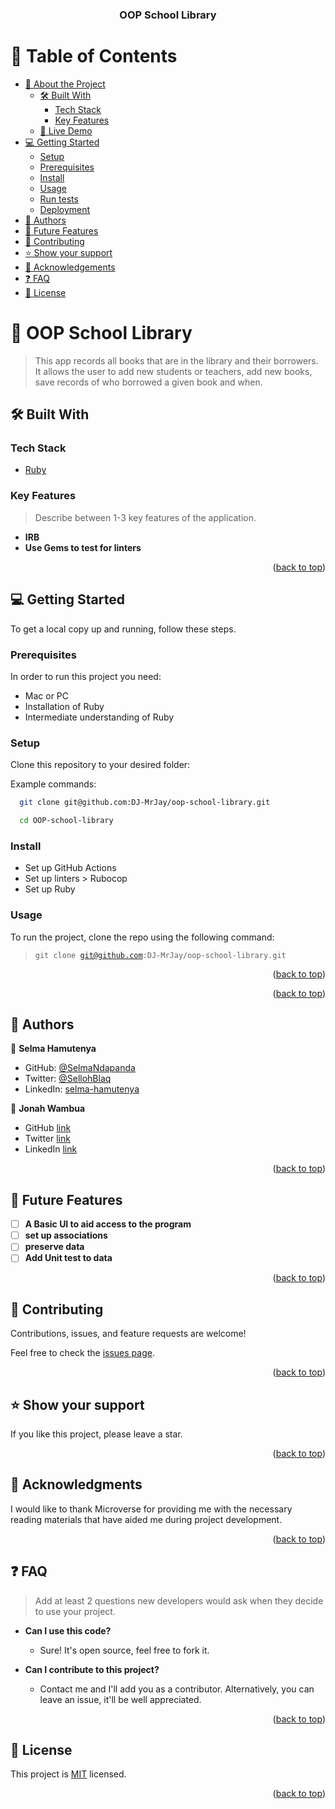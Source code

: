 <div align="center">
  <h3><b>OOP School Library</b></h3>
</div>

<!-- TABLE OF CONTENTS -->

# 📗 Table of Contents

- [📖 About the Project](#about-project)
  - [🛠 Built With](#built-with)
    - [Tech Stack](#tech-stack)
    - [Key Features](#key-features)
  - [🚀 Live Demo](#live-demo)
- [💻 Getting Started](#getting-started)
  - [Setup](#setup)
  - [Prerequisites](#prerequisites)
  - [Install](#install)
  - [Usage](#usage)
  - [Run tests](#run-tests)
  - [Deployment](#triangular_flag_on_post-deployment)
- [👥 Authors](#authors)
- [🔭 Future Features](#future-features)
- [🤝 Contributing](#contributing)
- [⭐️ Show your support](#support)
- [🙏 Acknowledgements](#acknowledgements)
- [❓ FAQ](#faq)
- [📝 License](#license)

<!-- PROJECT DESCRIPTION -->

# 📖 OOP School Library <a name="about-project"></a>

> This app records all books that are in the library and their borrowers. It allows the user to add new students or teachers, add new books, save records of who borrowed a given book and when.

## 🛠 Built With <a name="built-with"></a>

### Tech Stack <a name="tech-stack"></a>

- [Ruby](https://www.ruby-lang.org/en/)


<!-- Features -->

### Key Features <a name="key-features"></a>

> Describe between 1-3 key features of the application.
- **IRB**
- **Use Gems to test for linters**
<p align="right">(<a href="#readme-top">back to top</a>)</p>

<!-- LIVE DEMO -->
<!--
## 🚀 Live Demo <a name="live-demo"></a>
> Add a link to your deployed project.
- [Live Demo Link](https://yourdeployedapplicationlink.com)
<p align="right">(<a href="#readme-top">back to top</a>)</p>
<!-- GETTING STARTED -->

## 💻 Getting Started <a name="getting-started"></a>

To get a local copy up and running, follow these steps.

### Prerequisites

In order to run this project you need:

- Mac or PC
- Installation of Ruby
- Intermediate understanding of Ruby

<!--
Example command:
```sh
 gem install rails
```
 -->

### Setup

Clone this repository to your desired folder:


Example commands:
```sh
  git clone git@github.com:DJ-MrJay/oop-school-library.git
```
```sh
  cd OOP-school-library
```

### Install

- Set up GitHub Actions
- Set up linters > Rubocop
- Set up Ruby

### Usage

To run the project, clone the repo using the following command:

> <code>git clone git@github.com:DJ-MrJay/oop-school-library.git</code>
<p align="right">(<a href="#readme-top">back to top</a>)</p>

<p align="right">(<a href="#readme-top">back to top</a>)</p>

<!-- AUTHORS -->

## 👥 Authors<a name="author"></a>


👤 **Selma Hamutenya**

- GitHub: [@SelmaNdapanda](https://github.com/SelmaNdapanda)
- Twitter: [@SellohBlaq](https://twitter.com/sellohBlaq)
- LinkedIn: [selma-hamutenya](www.linkedin.com/in/selma-hamutenya)

👤 **Jonah Wambua**

- GitHub [link](https://github.com/DJ-MrJay)
- Twitter [link](https://twitter.com/jonah_wambua)
- LinkedIn [link](https://www.linkedin.com/in/jonah-wambua/)



<p align="right">(<a href="#readme-top">back to top</a>)</p>

<!-- FUTURE FEATURES  -->

## 🔭 Future Features <a name="future-features"></a>

- [ ] **A Basic UI to aid access to the program**
- [ ] **set up associations**
- [ ] **preserve data**
- [ ] **Add Unit test to data**

<p align="right">(<a href="#readme-top">back to top</a>)</p>

<!-- CONTRIBUTING -->

## 🤝 Contributing <a name="contributing"></a>

Contributions, issues, and feature requests are welcome!

Feel free to check the [issues page](../../issues/).

<p align="right">(<a href="#readme-top">back to top</a>)</p>

<!-- SUPPORT -->

## ⭐️ Show your support <a name="support"></a>


If you like this project, please leave a star.

<p align="right">(<a href="#readme-top">back to top</a>)</p>

<!-- ACKNOWLEDGEMENTS -->

## 🙏 Acknowledgments <a name="acknowledgements"></a>


I would like to thank Microverse for providing me with the necessary reading materials that have aided me during project development.

<p align="right">(<a href="#readme-top">back to top</a>)</p>

<!-- FAQ (optional) -->

## ❓ FAQ <a name="faq"></a>

> Add at least 2 questions new developers would ask when they decide to use your project.
- **Can I use this code?**
  - Sure! It's open source, feel free to fork it.

- **Can I contribute to this project?**

  - Contact me and I'll add you as a contributor. Alternatively, you can leave an issue, it'll be well appreciated.

<p align="right">(<a href="#readme-top">back to top</a>)</p>

<!-- LICENSE -->

## 📝 License <a name="license"></a>

This project is [MIT](./LICENSE) licensed.


<p align="right">(<a href="#readme-top">back to top</a>)</p>